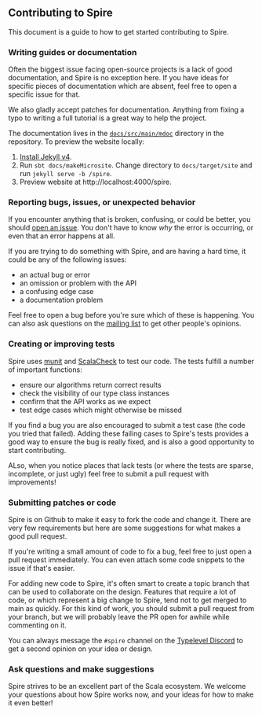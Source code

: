 ## Contributing to Spire

This document is a guide to how to get started contributing to Spire.

### Writing guides or documentation

Often the biggest issue facing open-source projects is a lack of good
documentation, and Spire is no exception here. If you have ideas for
specific pieces of documentation which are absent, feel free to open a
specific issue for that.

We also gladly accept patches for documentation. Anything from fixing
a typo to writing a full tutorial is a great way to help the
project.

The documentation lives in the [`docs/src/main/mdoc`](https://github.com/typelevel/spire/tree/main/docs/src/main/mdoc) directory in the repository. To preview the website locally:

1. [Install Jekyll v4](https://jekyllrb.com/docs/installation/).
2. Run `sbt docs/makeMicrosite`. Change directory to `docs/target/site` and run `jekyll serve -b /spire`.
3. Preview website at http://localhost:4000/spire.

### Reporting bugs, issues, or unexpected behavior

If you encounter anything that is broken, confusing, or could be
better, you should
[open an issue](https://github.com/non/spire/issues). You don't have
to know *why* the error is occurring, or even that an error happens at
all.

If you are trying to do something with Spire, and are having a hard
time, it could be any of the following issues:

 * an actual bug or error
 * an omission or problem with the API
 * a confusing edge case
 * a documentation problem

Feel free to open a bug before you're sure which of these is
happening.  You can also ask questions on the
[mailing list](https://groups.google.com/group/spire-math/) to get
other people's opinions.

### Creating or improving tests

Spire uses [munit](https://scalameta.org/munit/) and
[ScalaCheck](https://scalacheck.org/) to test our code. The tests
fulfill a number of important functions:

 * ensure our algorithms return correct results
 * check the visibility of our type class instances
 * confirm that the API works as we expect
 * test edge cases which might otherwise be missed

If you find a bug you are also encouraged to submit a test case (the
code you tried that failed). Adding these failing cases to Spire's
tests provides a good way to ensure the bug is really fixed, and is
also a good opportunity to start contributing.

ALso, when you notice places that lack tests (or where the tests are
sparse, incomplete, or just ugly) feel free to submit a pull request
with improvements!

### Submitting patches or code

Spire is on Github to make it easy to fork the code and change it.
There are very few requirements but here are some suggestions for what
makes a good pull request.

If you're writing a small amount of code to fix a bug, feel free to
just open a pull request immediately. You can even attach some code
snippets to the issue if that's easier.

For adding new code to Spire, it's often smart to create a topic
branch that can be used to collaborate on the design. Features that
require a lot of code, or which represent a big change to Spire, tend
not to get merged to main as quickly. For this kind of work, you
should submit a pull request from your branch, but we will probably
leave the PR open for awhile while commenting on it.

You can always message the `#spire` channel on the [Typelevel Discord](typelevel-discord)
to get a second opinion on your idea or design.

[typelevel-discord]: https://discord.com/invite/XF3CXcMzqD

### Ask questions and make suggestions

Spire strives to be an excellent part of the Scala ecosystem. We
welcome your questions about how Spire works now, and your ideas for
how to make it even better!

